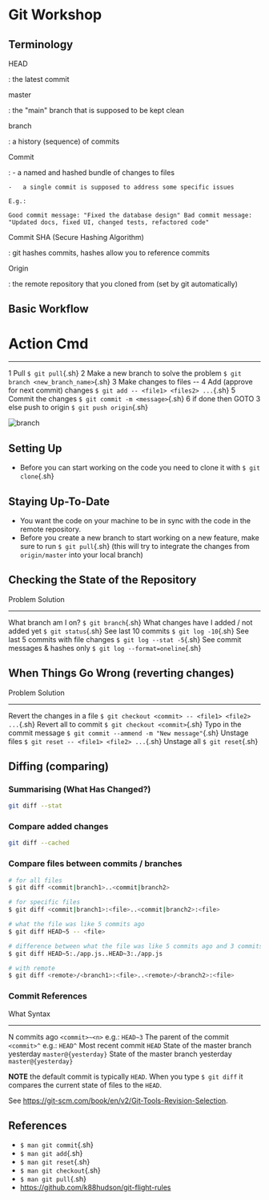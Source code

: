 # Git Workshop

## Terminology

HEAD

: the latest commit

master

: the "main" branch that is supposed to be kept clean

branch

: a history (sequence) of commits

Commit

:   -   a named and hashed bundle of changes to files

    -   a single commit is supposed to address some specific issues

    E.g.:

    Good commit message: "Fixed the database design" Bad commit message:
    "Updated docs, fixed UI, changed tests, refactored code"

Commit SHA (Secure Hashing Algorithm)

: git hashes commits, hashes allow you to reference commits

Origin

: the remote repository that you cloned from (set by git automatically)

## Basic Workflow

  #   Action                                   Cmd
  --- ---------------------------------------- ----------------------
  1   Pull                                     `$ git pull`{.sh}
  2   Make a new branch to solve the problem   `$ git branch <new_branch_name>`{.sh}
  3   Make changes to files                    --
  4   Add (approve for next commit) changes    `$ git add -- <file1> <files2> ...`{.sh}
  5   Commit the changes                       `$ git commit -m <message>`{.sh}
  6   if done then GOTO 3 else  push to origin `$ git push origin`{.sh}

![branch](/home/norbert/Pictures/branch.jpeg)

## Setting Up

- Before you can start working on the code you need to clone it with `$ git clone`{.sh}

## Staying Up-To-Date 

- You want the code on your machine to be in sync with the code in the remote
  repository.
- Before you create a new branch to start working on a new feature, make sure
  to run `$ git pull`{.sh} (this will try to integrate the changes from `origin/master` into your local branch)

## Checking the State of the Repository

  Problem                                   Solution
  ----------------------------------------- -------------------------------
  What branch am I on?                      `$ git branch`{.sh}
  What changes have I added / not added yet `$ git status`{.sh}
  See last 10 commits                       `$ git log -10`{.sh} 
  See last 5 commits with file changes      `$ git log --stat -5`{.sh} 
  See commit messages & hashes only         `$ git log --format=oneline`{.sh}

## When Things Go Wrong (reverting changes)

  Problem                                   Solution
  ----------------------------------------- -------------------------------
  Revert the changes in a file              `$ git checkout <commit> -- <file1> <file2> ...`{.sh}
  Revert all to commit                      `$ git checkout <commit>`{.sh}
  Typo in the commit message                `$ git commit --ammend -m "New message"`{.sh}
  Unstage files                             `$ git reset -- <file1> <file2> ...`{.sh}
  Unstage all                               `$ git reset`{.sh}

## Diffing (comparing)

### Summarising (What Has Changed?)

```sh
git diff --stat
```

### Compare added changes

```sh
git diff --cached
```

### Compare files between commits / branches

```sh
# for all files
$ git diff <commit|branch1>..<commit|branch2>

# for specific files
$ git diff <commit|branch1>:<file>..<commit|branch2>:<file>

# what the file was like 5 commits ago
$ git diff HEAD~5 -- <file>

# difference between what the file was like 5 commits ago and 3 commits ago
$ git diff HEAD~5:./app.js..HEAD~3:./app.js

# with remote 
$ git diff <remote>/<branch1>:<file>..<remote>/<branch2>:<file>
```

### Commit References

  What                                      Syntax         
  ----------------------------------------- -------------------------------
  N commits ago                             `<commit>~<n>` e.g.: `HEAD~3`
  The parent of the commit                  `<commit>^` e.g.: `HEAD^`
  Most recent commit                        `HEAD`
  State of the master branch yesterday      `master@{yesterday}`
  State of the master branch yesterday      `master@{yesterday}`

**NOTE** the default commit is typically `HEAD`. When you type `$ git diff` it
compares the current state of files to the `HEAD`.

See <https://git-scm.com/book/en/v2/Git-Tools-Revision-Selection>.

## References

- `$ man git commit`{.sh}
- `$ man git add`{.sh}
- `$ man git reset`{.sh}
- `$ man git checkout`{.sh}
- `$ man git pull`{.sh}
- <https://github.com/k88hudson/git-flight-rules>
